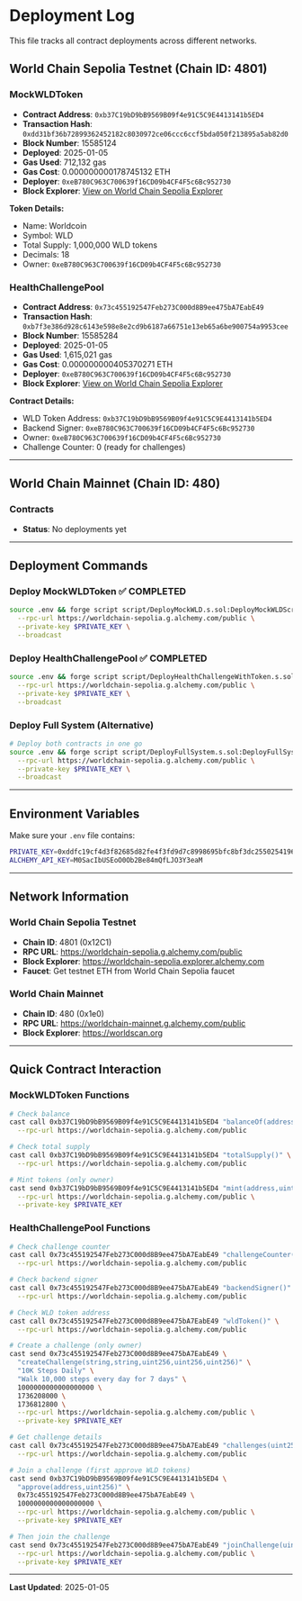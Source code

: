 # Deployment Log

This file tracks all contract deployments across different networks.

## World Chain Sepolia Testnet (Chain ID: 4801)

### MockWLDToken

- **Contract Address**: `0xb37C19bD9bB9569B09f4e91C5C9E4413141b5ED4`
- **Transaction Hash**: `0xdd31bf36b72899362452182c8030972ce06ccc6ccf5bda050f213895a5ab82d0`
- **Block Number**: 15585124
- **Deployed**: 2025-01-05
- **Gas Used**: 712,132 gas
- **Gas Cost**: 0.000000000178745132 ETH
- **Deployer**: `0xeB780C963C700639f16CD09b4CF4F5c6Bc952730`
- **Block Explorer**: [View on World Chain Sepolia Explorer](https://worldchain-sepolia.explorer.alchemy.com/address/0xb37C19bD9bB9569B09f4e91C5C9E4413141b5ED4)

**Token Details:**

- Name: Worldcoin
- Symbol: WLD
- Total Supply: 1,000,000 WLD tokens
- Decimals: 18
- Owner: `0xeB780C963C700639f16CD09b4CF4F5c6Bc952730`

### HealthChallengePool

- **Contract Address**: `0x73c455192547Feb273C000d8B9ee475bA7EabE49`
- **Transaction Hash**: `0xb7f3e386d928c6143e598e8e2cd9b6187a66751e13eb65a6be900754a9953cee`
- **Block Number**: 15585284
- **Deployed**: 2025-01-05
- **Gas Used**: 1,615,021 gas
- **Gas Cost**: 0.000000000405370271 ETH
- **Deployer**: `0xeB780C963C700639f16CD09b4CF4F5c6Bc952730`
- **Block Explorer**: [View on World Chain Sepolia Explorer](https://worldchain-sepolia.explorer.alchemy.com/address/0x73c455192547Feb273C000d8B9ee475bA7EabE49)

**Contract Details:**

- WLD Token Address: `0xb37C19bD9bB9569B09f4e91C5C9E4413141b5ED4`
- Backend Signer: `0xeB780C963C700639f16CD09b4CF4F5c6Bc952730`
- Owner: `0xeB780C963C700639f16CD09b4CF4F5c6Bc952730`
- Challenge Counter: 0 (ready for challenges)

---

## World Chain Mainnet (Chain ID: 480)

### Contracts

- **Status**: No deployments yet

---

## Deployment Commands

### Deploy MockWLDToken ✅ COMPLETED

```bash
source .env && forge script script/DeployMockWLD.s.sol:DeployMockWLDScript \
  --rpc-url https://worldchain-sepolia.g.alchemy.com/public \
  --private-key $PRIVATE_KEY \
  --broadcast
```

### Deploy HealthChallengePool ✅ COMPLETED

```bash
source .env && forge script script/DeployHealthChallengeWithToken.s.sol:DeployHealthChallengeWithTokenScript \
  --rpc-url https://worldchain-sepolia.g.alchemy.com/public \
  --private-key $PRIVATE_KEY \
  --broadcast
```

### Deploy Full System (Alternative)

```bash
# Deploy both contracts in one go
source .env && forge script script/DeployFullSystem.s.sol:DeployFullSystemScript \
  --rpc-url https://worldchain-sepolia.g.alchemy.com/public \
  --private-key $PRIVATE_KEY \
  --broadcast
```

---

## Environment Variables

Make sure your `.env` file contains:

```bash
PRIVATE_KEY=0xddfc19cf4d3f82685d82fe4f3fd9d7c8998695bfc8bf3dc2550254196aeddddc
ALCHEMY_API_KEY=M0SacIbUSEoO0Ob2Be84mQfLJO3Y3eaM
```

---

## Network Information

### World Chain Sepolia Testnet

- **Chain ID**: 4801 (0x12C1)
- **RPC URL**: https://worldchain-sepolia.g.alchemy.com/public
- **Block Explorer**: https://worldchain-sepolia.explorer.alchemy.com
- **Faucet**: Get testnet ETH from World Chain Sepolia faucet

### World Chain Mainnet

- **Chain ID**: 480 (0x1e0)
- **RPC URL**: https://worldchain-mainnet.g.alchemy.com/public
- **Block Explorer**: https://worldscan.org

---

## Quick Contract Interaction

### MockWLDToken Functions

```bash
# Check balance
cast call 0xb37C19bD9bB9569B09f4e91C5C9E4413141b5ED4 "balanceOf(address)" YOUR_ADDRESS \
  --rpc-url https://worldchain-sepolia.g.alchemy.com/public

# Check total supply
cast call 0xb37C19bD9bB9569B09f4e91C5C9E4413141b5ED4 "totalSupply()" \
  --rpc-url https://worldchain-sepolia.g.alchemy.com/public

# Mint tokens (only owner)
cast send 0xb37C19bD9bB9569B09f4e91C5C9E4413141b5ED4 "mint(address,uint256)" RECIPIENT_ADDRESS AMOUNT \
  --rpc-url https://worldchain-sepolia.g.alchemy.com/public \
  --private-key $PRIVATE_KEY
```

### HealthChallengePool Functions

```bash
# Check challenge counter
cast call 0x73c455192547Feb273C000d8B9ee475bA7EabE49 "challengeCounter()" \
  --rpc-url https://worldchain-sepolia.g.alchemy.com/public

# Check backend signer
cast call 0x73c455192547Feb273C000d8B9ee475bA7EabE49 "backendSigner()" \
  --rpc-url https://worldchain-sepolia.g.alchemy.com/public

# Check WLD token address
cast call 0x73c455192547Feb273C000d8B9ee475bA7EabE49 "wldToken()" \
  --rpc-url https://worldchain-sepolia.g.alchemy.com/public

# Create a challenge (only owner)
cast send 0x73c455192547Feb273C000d8B9ee475bA7EabE49 \
  "createChallenge(string,string,uint256,uint256,uint256)" \
  "10K Steps Daily" \
  "Walk 10,000 steps every day for 7 days" \
  1000000000000000000 \
  1736208000 \
  1736812800 \
  --rpc-url https://worldchain-sepolia.g.alchemy.com/public \
  --private-key $PRIVATE_KEY

# Get challenge details
cast call 0x73c455192547Feb273C000d8B9ee475bA7EabE49 "challenges(uint256)" 1 \
  --rpc-url https://worldchain-sepolia.g.alchemy.com/public

# Join a challenge (first approve WLD tokens)
cast send 0xb37C19bD9bB9569B09f4e91C5C9E4413141b5ED4 \
  "approve(address,uint256)" \
  0x73c455192547Feb273C000d8B9ee475bA7EabE49 \
  1000000000000000000 \
  --rpc-url https://worldchain-sepolia.g.alchemy.com/public \
  --private-key $PRIVATE_KEY

# Then join the challenge
cast send 0x73c455192547Feb273C000d8B9ee475bA7EabE49 "joinChallenge(uint256)" 1 \
  --rpc-url https://worldchain-sepolia.g.alchemy.com/public \
  --private-key $PRIVATE_KEY
```

---

**Last Updated**: 2025-01-05
